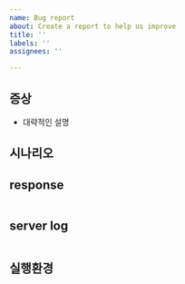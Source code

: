 ```yaml
---
name: Bug report
about: Create a report to help us improve
title: ''
labels: ''
assignees: ''

---
```


## 증상
* 대략적인 설명

## 시나리오

## response
``` json
```

## server log
```
```

## 실행환경

